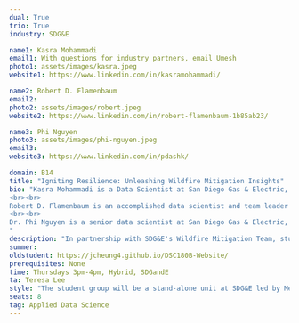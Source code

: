 ```yaml
---
dual: True
trio: True
industry: SDG&E

name1: Kasra Mohammadi
email1: With questions for industry partners, email Umesh
photo1: assets/images/kasra.jpeg
website1: https://www.linkedin.com/in/kasramohammadi/

name2: Robert D. Flamenbaum
email2:
photo2: assets/images/robert.jpeg
website2: https://www.linkedin.com/in/robert-flamenbaum-1b85ab23/

name3: Phi Nguyen
photo3: assets/images/phi-nguyen.jpeg
email3: 
website3: https://www.linkedin.com/in/pdashk/

domain: B14
title: "Igniting Resilience: Unleashing Wildfire Mitigation Insights"
bio: "Kasra Mohammadi is a Data Scientist at San Diego Gas & Electric, working under the Risk Analytics team within the Wildfire Mitigation department, helping lead the company forward in its wildfire mitigation initiatives. Kasra is a fellow UCSD alum, having graduated from UCSD with bachelor’s degree in electrical engineering and went on to earn a master’s degree in data Analytics from Clarkson University. He has worked for several years within the wildfire mitigation and utility space where his focus has been on developing, optimizing, and managing various wildfire risk assessment and mitigation models and tools. Kasra joined SDG&E to focus on developing models to mitigate wildfire risk in California and has since continued to push the efficiency and quality of those models to help benefit the Wildfire Mitigation efforts pursued by SDG&E.
<br><br>
Robert D. Flamenbaum is an accomplished data scientist and team leader specializing in wildfire mitigation risk analytics at San Diego Gas & Electric. He boasts a strong educational background with a Master of Science in Data Science from Southern Methodist University and multiple professional certificates, including Database Administration Using Oracle and Geographic Information Systems. Robert has led significant projects, such as the development of the WiNGS model and SDG&E's Electric Distribution Engineering analytics roadmap. His expertise encompasses machine learning, Python programming, GIS web development, and electric distribution asset failure prediction. Recognized for his contributions, Robert has received accolades such as the Bertha Lamme Top Innovator Award and multiple awards at ESRI International User Conferences. 
<br><br>
Dr. Phi Nguyen is a senior data scientist at San Diego Gas & Electric, where he leads the Data Science Center of Excellence. Dr. Nguyen graduated from UCSD with a Ph. D. in materials science and engineering, where he developed nanomaterials for clean energy applications. He has worked for several years as a consultant in the energy sector, where his focus was on using data to support policies that promote clean energy and energy efficiency. Dr. Nguyen joined SDG&E to focus on developing models to mitigate wildfire risk in California and has since expanded his work to other areas that benefit San Diego communities.
"
description: "In partnership with SDG&E's Wildfire Mitigation Team, students will embark on a pivotal journey to propel wildfire mitigation risk assessment forward by investigating the intricate connections between electrical assets, urban infrastructure, and environmental factors. This venture is pivotal for fostering a risk-informed and smarter tomorrow. By diving into real-world data from diverse sources such as snapshot-specific asset attribute data, ignition and outage event data, geospatial and environmental datasets, participants will utilize a suite of analytical tools including predictive modeling, graph theory, and time-series analysis to unearth insights. The endeavor will harness these analyses to pinpoint locations and assets that pose the highest risk of wildfire and relative and absolute severity of that risk. Additionally, projects will leverage predictive modeling techniques to forecast and prepare for future states of the electric system and the environment where change is the norm. Through this hands-on experience, students will not only contribute to San Diego's wildfire mitigation strategies but also develop valuable skills that echo the needs of a world class utility grid."
summer:
oldstudent: https://jcheung4.github.io/DSC180B-Website/
prerequisites: None
time: Thursdays 3pm-4pm, Hybrid, SDGandE
ta: Teresa Lee
style: "The student group will be a stand-alone unit at SDG&E led by Mentors. Mentors will first work with students to understand utility space, and then schedule time with other SDG&E staff who will provide tours, field visits, and other utility-specific training. Students will also be introduced to other data scientists and engineers at SDG&E who are available for support on an as-needed basis throughout the duration of the project. However, once an introduction is made, it will be up to the students to reach out to staff when support is needed. Students will be encouraged to present their ideas by staff members beyond the mentors."
seats: 8
tag: Applied Data Science
---
```

